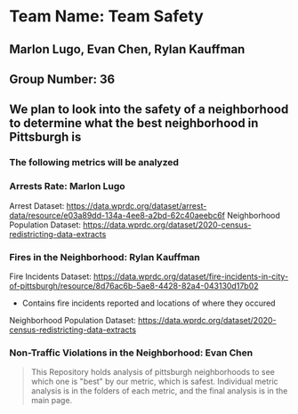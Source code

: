 # Team Name: Team Safety
## Marlon Lugo, Evan Chen, Rylan Kauffman
## Group Number: 36

## We plan to look into the safety of a neighborhood to determine what the best neighborhood in Pittsburgh is

### The following metrics will be analyzed

### Arrests Rate: Marlon Lugo
Arrest Dataset: https://data.wprdc.org/dataset/arrest-data/resource/e03a89dd-134a-4ee8-a2bd-62c40aeebc6f
Neighborhood Population Dataset: https://data.wprdc.org/dataset/2020-census-redistricting-data-extracts
### Fires in the Neighborhood: Rylan Kauffman
Fire Incidents Dataset: https://data.wprdc.org/dataset/fire-incidents-in-city-of-pittsburgh/resource/8d76ac6b-5ae8-4428-82a4-043130d17b02
* Contains fire incidents reported and locations of where they occured

Neighborhood Population Dataset: https://data.wprdc.org/dataset/2020-census-redistricting-data-extracts

### Non-Traffic Violations in the Neighborhood: Evan Chen

> This Repository holds analysis of pittsburgh neighborhoods to see which one is "best" by our metric, which is safest. Individual metric analysis is in the folders of each metric, and the final analysis is in the main page.